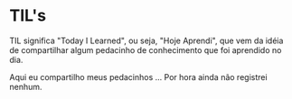 # TIL's

TIL significa "Today I Learned", ou seja, "Hoje Aprendi", que vem da idéia
de compartilhar algum pedacinho de conhecimento que foi aprendido no dia. 

Aqui eu compartilho meus pedacinhos ... Por hora ainda não registrei nenhum.
